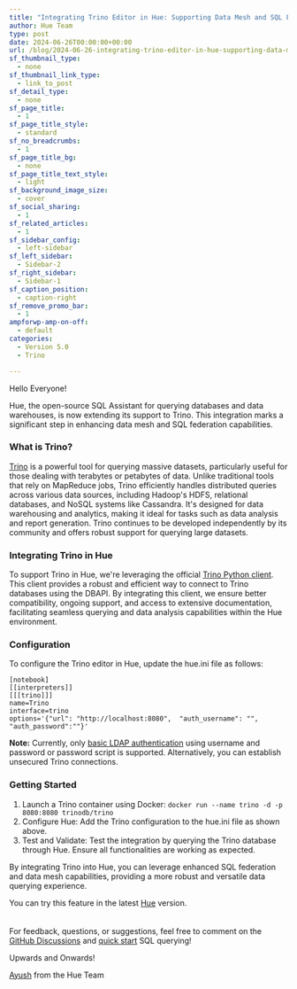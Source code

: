 ```yaml
---
title: "Integrating Trino Editor in Hue: Supporting Data Mesh and SQL Federation"
author: Hue Team
type: post
date: 2024-06-26T00:00:00+00:00
url: /blog/2024-06-26-integrating-trino-editor-in-hue-supporting-data-mesh-and-SQL-federation
sf_thumbnail_type:
  - none
sf_thumbnail_link_type:
  - link_to_post
sf_detail_type:
  - none
sf_page_title:
  - 1
sf_page_title_style:
  - standard
sf_no_breadcrumbs:
  - 1
sf_page_title_bg:
  - none
sf_page_title_text_style:
  - light
sf_background_image_size:
  - cover
sf_social_sharing:
  - 1
sf_related_articles:
  - 1
sf_sidebar_config:
  - left-sidebar
sf_left_sidebar:
  - Sidebar-2
sf_right_sidebar:
  - Sidebar-1
sf_caption_position:
  - caption-right
sf_remove_promo_bar:
  - 1
ampforwp-amp-on-off:
  - default
categories:
  - Version 5.0
  - Trino

---
```


Hello Everyone!

Hue, the open-source SQL Assistant for querying databases and data warehouses, is now extending its support to Trino. This integration marks a significant step in enhancing data mesh and SQL federation capabilities.

### What is Trino?

[Trino](https://trino.io/docs/current/) is a powerful tool for querying massive datasets, particularly useful for those dealing with terabytes or petabytes of data. Unlike traditional tools that rely on MapReduce jobs, Trino efficiently handles distributed queries across various data sources, including Hadoop's HDFS, relational databases, and NoSQL systems like Cassandra. It's designed for data warehousing and analytics, making it ideal for tasks such as data analysis and report generation. Trino continues to be developed independently by its community and offers robust support for querying large datasets.

### Integrating Trino in Hue

To support Trino in Hue, we're leveraging the official [Trino Python client](https://github.com/trinodb/trino-python-client). This client provides a robust and efficient way to connect to Trino databases using the DBAPI. By integrating this client, we ensure better compatibility, ongoing support, and access to extensive documentation, facilitating seamless querying and data analysis capabilities within the Hue environment.


### Configuration

To configure the Trino editor in Hue, update the hue.ini file as follows:

    [notebook]
    [[interpreters]]
    [[[trino]]]
    name=Trino
    interface=trino
    options='{"url": "http://localhost:8080",  "auth_username": "", "auth_password":""}'


**Note:** Currently, only [basic LDAP authentication](https://github.com/trinodb/trino-python-client?tab=readme-ov-file#basic-authentication) using username and password or password script is supported. Alternatively, you can establish unsecured Trino connections.

### Getting Started

1. Launch a Trino container using Docker: `docker run --name trino -d -p 8080:8080 trinodb/trino`
2. Configure Hue: Add the Trino configuration to the hue.ini file as shown above.
3. Test and Validate: Test the integration by querying the Trino database through Hue. Ensure all functionalities are working as expected.

By integrating Trino into Hue, you can leverage enhanced SQL federation and data mesh capabilities, providing a more robust and versatile data querying experience.

You can try this feature in the latest [Hue](https://demo.gethue.com/hue/editor/?type=trino) version.  
</br>
</br>
For feedback, questions, or suggestions, feel free to comment on the [GitHub Discussions](https://github.com/cloudera/hue/discussions) and [quick start](https://docs.gethue.com/quickstart/) SQL querying!

Upwards and Onwards!


[Ayush](https://github.com/agl29) from the Hue Team

